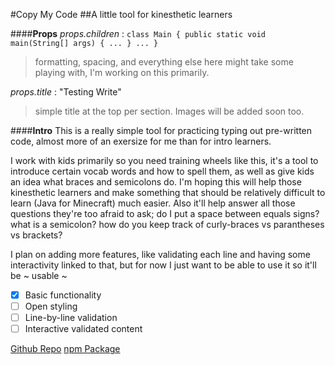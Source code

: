 #Copy My Code
##A little tool for kinesthetic learners

####**Props**
*props.children* : `class Main { public static void main(String[] args) { ... } ... }`
>formatting, spacing, and everything else here might take some playing with, I'm working on this primarily.

*props.title* : "Testing Write"
>simple title at the top per section. Images will be added soon too.

####**Intro**
This is a really simple tool for practicing typing out pre-written code, almost more of an exersize for me than for intro learners.

I work with kids primarily so you need training wheels like this, it's a tool to introduce certain vocab words and how to spell them, as well as give kids an idea what braces and semicolons do. I'm hoping this will help those kinesthetic learners and make something that should be relatively difficult to learn (Java for Minecraft) much easier. Also it'll help answer all those questions they're too afraid to ask; do I put a space between equals signs? what is a semicolon? how do you keep track of curly-braces vs parantheses vs brackets?

I plan on adding more features, like validating each line and having some interactivity linked to that, but for now I just want to be able to use it so it'll be ~ usable ~

- [x] Basic functionality
- [ ] Open styling
- [ ] Line-by-line validation
- [ ] Interactive validated content

[Github Repo](https://github.com/devinlizardi/copy-my-code)
[npm Package](https://www.npmjs.com/package/copy-my-code)
